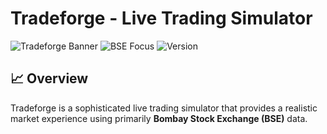 # Tradeforge - Live Trading Simulator

![Tradeforge Banner](https://img.shields.io/badge/Tradeforge-Live%20Trading%20Simulator-blue)
![BSE Focus](https://img.shields.io/badge/Primary%20Exchange-BSE-green)
![Version](https://img.shields.io/badge/Version-1.0.0-orange)

## 📈 Overview

Tradeforge is a sophisticated live trading simulator that provides a realistic market experience using primarily **Bombay Stock Exchange (BSE)** data.